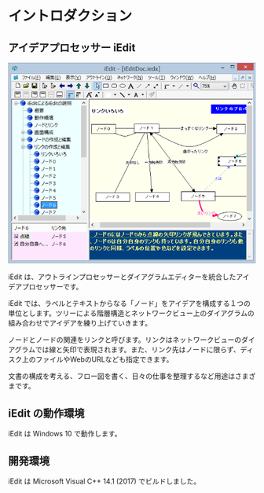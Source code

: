 # イントロダクション

## アイデアプロセッサー iEdit
![画面イメージ](./images/screen.png "画面イメージ")

iEdit は、アウトラインプロセッサーとダイアグラムエディターを統合したアイデアプロセッサーです。

iEdit では、ラベルとテキストからなる「ノード」をアイデアを構成する１つの単位とします。ツリーによる階層構造とネットワークビュー上のダイアグラムの組み合わせでアイデアを練り上げていきます。

ノードとノードの関連をリンクと呼びます。リンクはネットワークビューのダイアグラムでは線と矢印で表現されます。また、リンク先はノードに限らず、ディスク上のファイルやWebのURLなども指定できます。

文書の構成を考える、フロー図を書く、日々の仕事を整理するなど用途はさまざまです。

## iEdit の動作環境
iEdit は Windows 10 で動作します。

## 開発環境

iEdit は Microsoft Visual C++ 14.1 (2017) でビルドしました。
